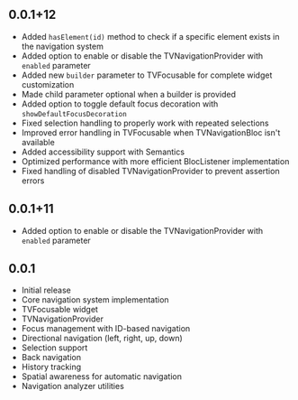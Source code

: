 ## 0.0.1+12

- Added `hasElement(id)` method to check if a specific element exists in the navigation system
- Added option to enable or disable the TVNavigationProvider with `enabled` parameter
- Added new `builder` parameter to TVFocusable for complete widget customization
- Made child parameter optional when a builder is provided
- Added option to toggle default focus decoration with `showDefaultFocusDecoration`
- Fixed selection handling to properly work with repeated selections
- Improved error handling in TVFocusable when TVNavigationBloc isn't available
- Added accessibility support with Semantics
- Optimized performance with more efficient BlocListener implementation
- Fixed handling of disabled TVNavigationProvider to prevent assertion errors

## 0.0.1+11

- Added option to enable or disable the TVNavigationProvider with `enabled` parameter

## 0.0.1

- Initial release
- Core navigation system implementation
- TVFocusable widget
- TVNavigationProvider
- Focus management with ID-based navigation
- Directional navigation (left, right, up, down)
- Selection support
- Back navigation
- History tracking
- Spatial awareness for automatic navigation
- Navigation analyzer utilities

